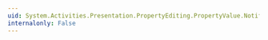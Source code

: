 ```yaml
---
uid: System.Activities.Presentation.PropertyEditing.PropertyValue.NotifySubPropertyChanged
internalonly: False
---
```

